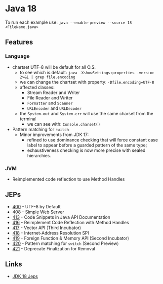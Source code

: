 # Java 18

To run each example use: `java --enable-preview --source 18 <FileName.java>`

## Features

### Language

* chartset UTF-8 will be default for all O.S.
  * to see which is default: `java -XshowSettings:properties -version 2>&1 | grep file.encoding`
  * we can change the chartset with property: `-Dfile.encoding=UTF-8`
  * affected classes:
    * Stream Reader and Writer
    * File Reader and Writer
    * `Formatter` and `Scanner`
    * `URLEncoder` and `URLDecoder`
  * the `System.out` and `System.err` will use the same charset from the terminal
      * we can see with: `Console.charset()`
* Pattern matching for `switch`
  * Minor improvements from JDK 17:
    * refined to use dominance checking that will force constant case label to appear before a guarded pattern of the same type;
    * exhaustiveness checking is now more precise with sealed hierarchies.

### JVM

* Reimplemented code reflection to use Method Handles

## JEPs

* [400](https://openjdk.java.net/jeps/400) - UTF-8 by Default
* [408](https://openjdk.java.net/jeps/408) - Simple Web Server
* [413](https://openjdk.java.net/jeps/413) - Code Snippets in Java API Documentation
* [416](https://openjdk.java.net/jeps/416) - Reimplement Code Reflection with Method Handles
* [417](https://openjdk.java.net/jeps/417) - Vector API (Third Incubator)
* [418](https://openjdk.java.net/jeps/418) - Internet-Address Resolution SPI
* [419](https://openjdk.java.net/jeps/419) - Foreign Function & Memory API (Second Incubator)
* [420](https://openjdk.java.net/jeps/420) - Pattern matching for `switch` (Second Preview)
* [421](https://openjdk.java.net/jeps/421) - Deprecate Finalization for Removal

## Links

* [JDK 18 Jeps](https://openjdk.java.net/projects/jdk/18/)
